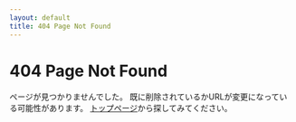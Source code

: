 ```yaml
---
layout: default
title: 404 Page Not Found
---
```


404 Page Not Found
==================

ページが見つかりませんでした。
既に削除されているかURLが変更になっている可能性があります。
<a href="/">トップページ</a>から探してみてください。

